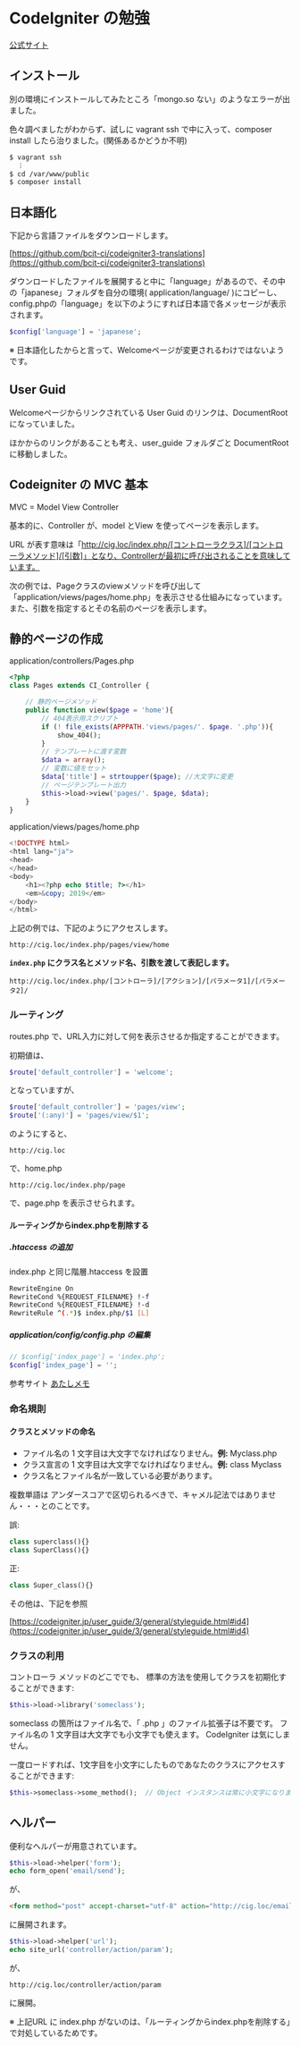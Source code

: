 # CodeIgniter の勉強

[公式サイト](https://codeigniter.jp/user_guide/3/index.html)

## インストール

別の環境にインストールしてみたところ「mongo.so ない」のようなエラーが出ました。

色々調べましたがわからず、試しに vagrant ssh で中に入って、composer install したら治りました。(関係あるかどうか不明)

```sh
$ vagrant ssh
  ︙
$ cd /var/www/public
$ composer install
```

## 日本語化

下記から言語ファイルをダウンロードします。

[https://github.com/bcit-ci/codeigniter3-translations](https://github.com/bcit-ci/codeigniter3-translations)

ダウンロードしたファイルを展開すると中に「language」があるので、その中の「japanese」フォルダを自分の環境( application/language/ )にコピーし、config.phpの「language」を以下のようにすれば日本語で各メッセージが表示されます。

```php
$config['language']	= 'japanese';
```

※ 日本語化したからと言って、Welcomeページが変更されるわけではないようです。

## User Guid

Welcomeページからリンクされている User Guid のリンクは、DocumentRootになっていました。

ほかからのリンクがあることも考え、user_guide フォルダごと DocumentRoot に移動しました。

## Codeigniter の MVC 基本

MVC = Model View Controller

基本的に、Controller が、model とView を使ってページを表示します。

URL が表す意味は「http://cig.loc/index.php/[コントローラクラス]/[コントローラメソッド]/[引数]」となり、Controllerが最初に呼び出されることを意味しています。

次の例では、Pageクラスのviewメソッドを呼び出して「application/views/pages/home.php」を表示させる仕組みになっています。
また、引数を指定するとその名前のページを表示します。

## 静的ページの作成

application/controllers/Pages.php

```php
<?php
class Pages extends CI_Controller {

    // 静的ページメソッド
    public function view($page = 'home'){
        // 404表示用スクリプト
        if (! file_exists(APPPATH.'views/pages/'. $page. '.php')){
            show_404();
        }
        // テンプレートに渡す変数
        $data = array();
        // 変数に値をセット
        $data['title'] = strtoupper($page); //大文字に変更
        // ページテンプレート出力
        $this->load->view('pages/'. $page, $data);
    }
}
```

application/views/pages/home.php

```php
<!DOCTYPE html>
<html lang="ja">
<head>
</head>
<body>
    <h1><?php echo $title; ?></h1>
    <em>&copy; 2019</em>
</body>
</html>
```

上記の例では、下記のようにアクセスします。

```url
http://cig.loc/index.php/pages/view/home
```

**`index.php` にクラス名とメソッド名、引数を渡して表記します。**

```url
http://cig.loc/index.php/[コントローラ]/[アクション]/[パラメータ1]/[パラメータ2]/
```

### ルーティング

routes.php で、URL入力に対して何を表示させるか指定することができます。

初期値は、

```php
$route['default_controller'] = 'welcome';
```

となっていますが、

```php
$route['default_controller'] = 'pages/view';
$route['(:any)'] = 'pages/view/$1';
```

のようにすると、

```url
http://cig.loc
```

で、home.php

```url
http://cig.loc/index.php/page
```

で、page.php を表示させられます。

#### ルーティングからindex.phpを削除する

##### .htaccess の追加

index.php と同じ階層.htaccess を設置

```sh
RewriteEngine On
RewriteCond %{REQUEST_FILENAME} !-f
RewriteCond %{REQUEST_FILENAME} !-d
RewriteRule ^(.*)$ index.php/$1 [L]
```

##### application/config/config.php の編集

```php
// $config['index_page'] = 'index.php';
$config['index_page'] = '';
```

参考サイト
[あたしメモ](http://webnote.i-sight.jp/codeigniter-settings-delete-index-php/)

### 命名規則

#### クラスとメソッドの命名

- ファイル名の 1 文字目は大文字でなければなりません。**例:** Myclass.php
- クラス宣言の 1 文字目は大文字でなければなりません。**例:** class Myclass
- クラス名とファイル名が一致している必要があります。

複数単語は アンダースコアで区切られるべきで、キャメル記法ではありません・・・とのことです。

誤:

```php
class superclass(){}
class SuperClass(){}
```

正:

```php
class Super_class(){}
```

その他は、下記を参照

[https://codeigniter.jp/user_guide/3/general/styleguide.html#id4](https://codeigniter.jp/user_guide/3/general/styleguide.html#id4)

### クラスの利用

コントローラ メソッドのどこででも、 標準の方法を使用してクラスを初期化することができます:

```php
$this->load->library('someclass');
```

someclass の箇所はファイル名で、「 .php 」のファイル拡張子は不要です。
ファイル名の 1 文字目は大文字でも小文字でも使えます。
CodeIgniter は気にしません。

一度ロードすれば、1文字目を小文字にしたものであなたのクラスにアクセスすることができます:

```php
$this->someclass->some_method();  // Object インスタンスは常に小文字になります
```

## ヘルパー

便利なヘルパーが用意されています。

```php
$this->load->helper('form');
echo form_open('email/send');
```

が、

```html
<form method="post" accept-charset="utf-8" action="http://cig.loc/email/send">
```

に展開されます。

```php
$this->load->helper('url');
echo site_url('controller/action/param');
```

が、

```url
http://cig.loc/controller/action/param
```

に展開。

※ 上記URL に index.php がないのは、「ルーティングからindex.phpを削除する」で対処しているためです。
